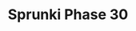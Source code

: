 ---
slug: sprunki-phase-30
title: Sprunki Phase 30
description: "Sprunki Phase 30 is an exciting online game. Play for free directly in your browser!"
icon: /images/popular_mods/Sprunki Phase 30.png
url: https://wowtbc.net/sprunkin/sprunki-phase30/index.html
previewImage: /images/popular_mods/Sprunki Phase 30.png
type: popular mods

# SEO配置
seo:
  title: "Sprunki Phase 30 - Play Free Online Game | Fun Browser Games"
  description: "Sprunki Phase 30 - Play this fun online game for free in your browser. No download required!"
  ogImage: "/images/popular_mods/Sprunki Phase 30.png"
  keywords: "sprunki-phase-30, online game, browser game, free game, popular mods game, play online"

videoUrls:
  - https://www.youtube.com/embed/example1
  - https://www.youtube.com/embed/example2

whyPlay:
  title: "Why Play Sprunki Phase 30?"
  items:
    - "Immersive Gameplay: Sprunki Phase 30 offers an engaging and immersive gaming experience that will keep you entertained for hours"
    - "Challenging Levels: Test your skills with increasingly difficult challenges and obstacles"
    - "Beautiful Graphics: Enjoy stunning visuals and smooth animations that bring the game world to life"
    - "Regular Updates: New content and features are added regularly to keep the game fresh and exciting"
    - "Free to Play: Experience all the fun without spending a penny"
    - "Community Features: Connect with other players, share strategies, and compete for high scores"
    - "Cross-Platform: Play on any device with a web browser, no downloads required"

features:
  title: "Key Features of Sprunki Phase 30"
  image: "/images/popular_mods/Sprunki Phase 30.png"
  items:
    - "Intuitive Controls: Easy to learn controls make Sprunki Phase 30 accessible for players of all skill levels"
    - "Multiple Game Modes: Enjoy various gameplay options that provide different challenges and experiences"
    - "Character Customization: Personalize your gaming experience with unique characters and items"
    - "Achievement System: Complete special tasks to earn rewards and recognition"
    - "Leaderboards: Compete with players worldwide and see who can achieve the highest scores"

characteristics:
  title: "Game Characteristics"
  image: "/images/popular_mods/Sprunki Phase 30.png"
  items:
    - "Genre: Popular mods game with elements of strategy and skill"
    - "Difficulty: Suitable for both casual gamers and those seeking a challenge"
    - "Play Time: Quick sessions or extended gameplay, depending on your preference"
    - "Art Style: Vibrant and engaging visuals that enhance the gaming experience"
    - "Sound Design: Immersive audio that complements the gameplay perfectly"

info: "Sprunki Phase 30 is an exciting online game that offers players a unique and engaging gaming experience. With its intuitive controls, stunning visuals, and challenging gameplay, Sprunki Phase 30 provides hours of entertainment for players of all ages and skill levels. Whether you're looking for a quick gaming session during a break or an extended play session, Sprunki Phase 30 delivers an immersive experience that will keep you coming back for more. The game features multiple levels of increasing difficulty, ensuring that players are constantly challenged as they progress. With regular updates adding new content and features, Sprunki Phase 30 remains fresh and exciting, providing endless entertainment options for its growing community of players."

howToPlayIntro: "Welcome to Sprunki Phase 30! This guide will walk you through the basics and help you master the game. Whether you're a beginner or looking to improve your skills, these tips and instructions will enhance your gaming experience."

howToPlaySteps:
  - title: "Getting Started"
    description: "Begin your Sprunki Phase 30 adventure by familiarizing yourself with the controls. Use your keyboard or mouse to navigate through the game interface. The tutorial will guide you through the basic mechanics and help you understand the objectives."
  - title: "Understanding the Objectives"
    description: "In Sprunki Phase 30, your main goal is to progress through levels by completing specific objectives. Each level presents unique challenges that require different strategies and approaches."
  - title: "Mastering the Controls"
    description: "Practice using the controls to improve your precision and reaction time. Sprunki Phase 30 requires quick reflexes and strategic thinking to overcome obstacles and defeat opponents."
  - title: "Utilizing Power-ups"
    description: "Collect power-ups throughout the game to enhance your abilities and overcome difficult challenges. Each power-up offers unique advantages that can be crucial for success."
  - title: "Developing Strategies"
    description: "As you progress in Sprunki Phase 30, develop effective strategies for different scenarios. Analyze patterns, anticipate challenges, and adapt your approach to maximize your performance."

faq:
  title: "Frequently Asked Questions about Sprunki Phase 30"
  items:
    - question: "Is Sprunki Phase 30 free to play?"
      answer: "Yes, Sprunki Phase 30 is completely free to play directly in your web browser. No downloads or purchases are required to enjoy the full game experience."
    - question: "Can I play Sprunki Phase 30 on mobile devices?"
      answer: "Yes, Sprunki Phase 30 is optimized for both desktop and mobile play. You can enjoy the game on any device with a web browser and internet connection."
    - question: "Are there any in-game purchases?"
      answer: "While Sprunki Phase 30 is free to play, there may be optional in-game purchases available for cosmetic items or additional features that don't affect core gameplay."
    - question: "How often is Sprunki Phase 30 updated?"
      answer: "The developers regularly update Sprunki Phase 30 with new content, features, and improvements based on player feedback and game performance."
    - question: "Can I play Sprunki Phase 30 offline?"
      answer: "Currently, Sprunki Phase 30 requires an internet connection to play as it's a browser-based online game."
    - question: "Is Sprunki Phase 30 suitable for children?"
      answer: "Yes, Sprunki Phase 30 is designed to be family-friendly and suitable for players of all ages."
    - question: "How do I report bugs or issues?"
      answer: "If you encounter any problems while playing Sprunki Phase 30, you can report them through the game's support page or contact the developers directly through their website."
    - question: "Still Have Questions?"
      answer: "If you have additional questions about Sprunki Phase 30 that aren't covered in this FAQ, please visit our support center or contact our customer service team for assistance."
---